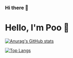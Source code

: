 ### Hi there 👋

# Hello, I'm Poo 🦀

[![Anurag's GitHub stats](https://github-readme-stats.vercel.app/api?username=pradist)](https://github.com/anuraghazra/github-readme-stats)

[![Top Langs](https://github-readme-stats.vercel.app/api/top-langs/?username=pradist&layout=compact)](https://github.com/pradist/pradist)

<!--
**pradist/pradist** is a ✨ _special_ ✨ repository because its `README.md` (this file) appears on your GitHub profile.

Here are some ideas to get you started:

- 🔭 I’m currently working on ...
- 🌱 I’m currently learning ...
- 👯 I’m looking to collaborate on ...
- 🤔 I’m looking for help with ...
- 💬 Ask me about ...
- 📫 How to reach me: ...
- 😄 Pronouns: ...
- ⚡ Fun fact: ...
-->
